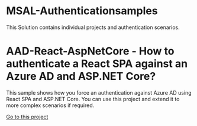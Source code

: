 # MSAL-Authenticationsamples
This Solution contains individual projects and authentication scenarios.

# AAD-React-AspNetCore - How to authenticate a React SPA against an Azure AD and ASP.NET Core?
This sample shows how you force an authentication against Azure AD using React SPA and ASP.NET Core. You can use this project and extend it to more complex scenarios if required.

[Go to this project](https://github.com/plamber/MSAL-Authenticationsamples/tree/master/MSAL-Authenticationsamples/AAD-React-AspNetCore)


